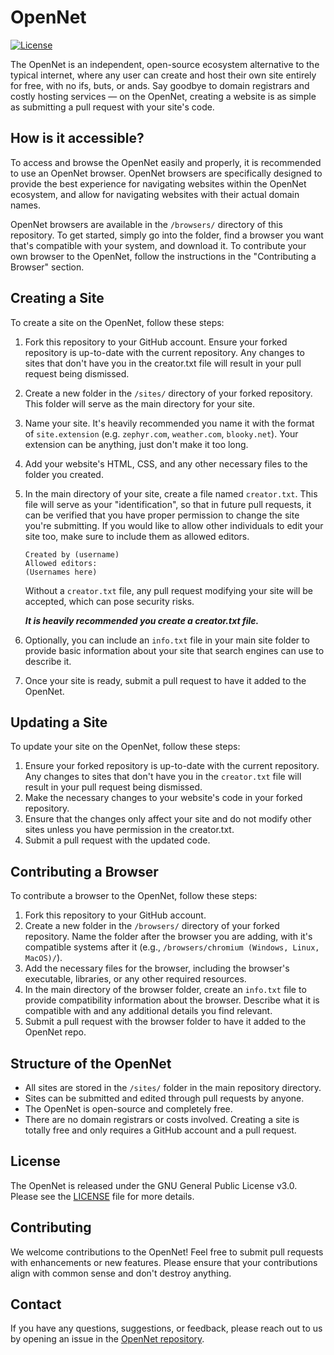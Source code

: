 # OpenNet

[![License](https://img.shields.io/badge/license-GPLv3-blue.svg)](https://github.com/PandaP17/opennet/blob/master/LICENSE)

The OpenNet is an independent, open-source ecosystem alternative to the typical internet, where any user can create and host their own site entirely for free, with no ifs, buts, or ands. Say goodbye to domain registrars and costly hosting services — on the OpenNet, creating a website is as simple as submitting a pull request with your site's code.

## How is it accessible?

To access and browse the OpenNet easily and properly, it is recommended to use an OpenNet browser. OpenNet browsers are specifically designed to provide the best experience for navigating websites within the OpenNet ecosystem, and allow for navigating websites with their actual domain names.

OpenNet browsers are available in the `/browsers/` directory of this repository. To get started, simply go into the folder, find a browser you want that's compatible with your system, and download it. To contribute your own browser to the OpenNet, follow the instructions in the "Contributing a Browser" section.

## Creating a Site

To create a site on the OpenNet, follow these steps:

1. Fork this repository to your GitHub account. Ensure your forked repository is up-to-date with the current repository. Any changes to sites that don't have you in the creator.txt file will result in your pull request being dismissed.
2. Create a new folder in the `/sites/` directory of your forked repository. This folder will serve as the main directory for your site.
3. Name your site. It's heavily recommended you name it with the format of `site.extension` (e.g. `zephyr.com`, `weather.com`, `blooky.net`). Your extension can be anything, just don't make it too long.
4. Add your website's HTML, CSS, and any other necessary files to the folder you created.
5. In the main directory of your site, create a file named `creator.txt`. This file will serve as your "identification", so that in future pull requests, it can be verified that you have proper permission to change the site you're submitting. If you would like to allow other individuals to edit your site too, make sure to include them as allowed editors.

    ```
    Created by (username)
    Allowed editors:
    (Usernames here)
    ```

   Without a `creator.txt` file, any pull request modifying your site will be accepted, which can pose security risks.

   ***It is heavily recommended you create a creator.txt file.***

7. Optionally, you can include an `info.txt` file in your main site folder to provide basic information about your site that search engines can use to describe it.

8. Once your site is ready, submit a pull request to have it added to the OpenNet.

## Updating a Site

To update your site on the OpenNet, follow these steps:

1. Ensure your forked repository is up-to-date with the current repository. Any changes to sites that don't have you in the `creator.txt` file will result in your pull request being dismissed.
2. Make the necessary changes to your website's code in your forked repository.
3. Ensure that the changes only affect your site and do not modify other sites unless you have permission in the creator.txt.
4. Submit a pull request with the updated code.

## Contributing a Browser

To contribute a browser to the OpenNet, follow these steps:

1. Fork this repository to your GitHub account.
2. Create a new folder in the `/browsers/` directory of your forked repository. Name the folder after the browser you are adding, with it's compatible systems after it (e.g., `/browsers/chromium (Windows, Linux, MacOS)/`).
3. Add the necessary files for the browser, including the browser's executable, libraries, or any other required resources.
4. In the main directory of the browser folder, create an `info.txt` file to provide compatibility information about the browser. Describe what it is compatible with and any additional details you find relevant.
5. Submit a pull request with the browser folder to have it added to the OpenNet repo.


## Structure of the OpenNet

- All sites are stored in the `/sites/` folder in the main repository directory.
- Sites can be submitted and edited through pull requests by anyone.
- The OpenNet is open-source and completely free.
- There are no domain registrars or costs involved. Creating a site is totally free and only requires a GitHub account and a pull request.

## License

The OpenNet is released under the GNU General Public License v3.0. Please see the [LICENSE](LICENSE) file for more details.

## Contributing

We welcome contributions to the OpenNet! Feel free to submit pull requests with enhancements or new features. Please ensure that your contributions align with common sense and don't destroy anything.

## Contact

If you have any questions, suggestions, or feedback, please reach out to us by opening an issue in the [OpenNet repository](https://github.com/pandap17/OpenNet/).
